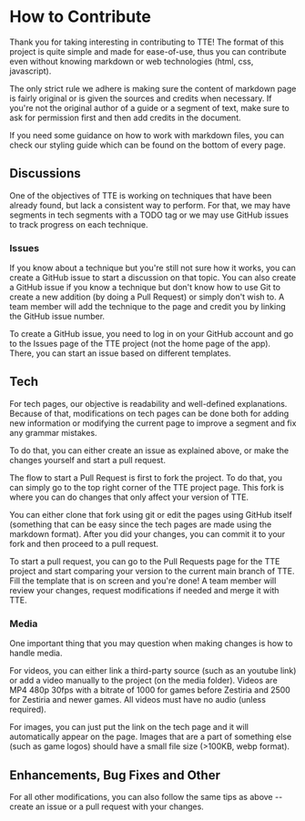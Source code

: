 # How to Contribute

Thank you for taking interesting in contributing to TTE! The format of this project is quite simple and made for ease-of-use, thus you can contribute even without knowing markdown or web technologies (html, css, javascript).

The only strict rule we adhere is making sure the content of markdown page is fairly original or is given the sources and credits when necessary. If you're not the original author of a guide or a segment of text, make sure to ask for permission first and then add credits in the document.

If you need some guidance on how to work with markdown files, you can check our styling guide which can be found on the bottom of every page.

## Discussions

One of the objectives of TTE is working on techniques that have been already found, but lack a consistent way to perform. For that, we may have segments in tech segments with a TODO tag or we may use GitHub issues to track progress on each technique.

### Issues

If you know about a technique but you're still not sure how it works, you can create a GitHub issue to start a discussion on that topic. You can also create a GitHub issue if you know a technique but don't know how to use Git to create a new addition (by doing a Pull Request) or simply don't wish to. A team member will add the technique to the page and credit you by linking the GitHub issue number.

To create a GitHub issue, you need to log in on your GitHub account and go to the Issues page of the TTE project (not the home page of the app). There, you can start an issue based on different templates.

## Tech

For tech pages, our objective is readability and well-defined explanations. Because of that, modifications on tech pages can be done both for adding new information or modifying the current page to improve a segment and fix any grammar mistakes.

To do that, you can either create an issue as explained above, or make the changes yourself and start a pull request.

The flow to start a Pull Request is first to fork the project. To do that, you can simply go to the top right corner of the TTE project page. This fork is where you can do changes that only affect your version of TTE.

You can either clone that fork using git or edit the pages using GitHub itself (something that can be easy since the tech pages are made using the markdown format). After you did your changes, you can commit it to your fork and then proceed to a pull request.

To start a pull request, you can go to the Pull Requests page for the TTE project and start comparing your version to the current main branch of TTE. Fill the template that is on screen and you're done! A team member will review your changes, request modifications if needed and merge it with TTE.

### Media

One important thing that you may question when making changes is how to handle media.

For videos, you can either link a third-party source (such as an youtube link) or add a video manually to the project (on the media folder). Videos are MP4 480p 30fps with a bitrate of 1000 for games before Zestiria and 2500 for Zestiria and newer games. All videos must have no audio (unless required).

For images, you can just put the link on the tech page and it will automatically appear on the page. Images that are a part of something else (such as game logos) should  have a small file size (>100KB, webp format).

## Enhancements, Bug Fixes and Other

For all other modifications, you can also follow the same tips as above -- create an issue or a pull request with your changes.
